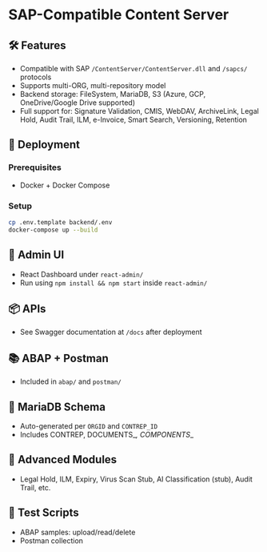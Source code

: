 
# SAP-Compatible Content Server

## 🛠️ Features
- Compatible with SAP `/ContentServer/ContentServer.dll` and `/sapcs/` protocols
- Supports multi-ORG, multi-repository model
- Backend storage: FileSystem, MariaDB, S3 (Azure, GCP, OneDrive/Google Drive supported)
- Full support for: Signature Validation, CMIS, WebDAV, ArchiveLink, Legal Hold, Audit Trail, ILM, e-Invoice, Smart Search, Versioning, Retention

## 🚀 Deployment

### Prerequisites
- Docker + Docker Compose

### Setup
```bash
cp .env.template backend/.env
docker-compose up --build
```

## 🔐 Admin UI
- React Dashboard under `react-admin/`
- Run using `npm install && npm start` inside `react-admin/`

## 📦 APIs
- See Swagger documentation at `/docs` after deployment

## 📚 ABAP + Postman
- Included in `abap/` and `postman/`

## 📁 MariaDB Schema
- Auto-generated per `ORGID` and `CONTREP_ID`
- Includes CONTREP, DOCUMENTS_<ORGID>_<REPOID>, COMPONENTS_<ORGID>_<REPOID>

## 🧠 Advanced Modules
- Legal Hold, ILM, Expiry, Virus Scan Stub, AI Classification (stub), Audit Trail, etc.

## 🧪 Test Scripts
- ABAP samples: upload/read/delete
- Postman collection
